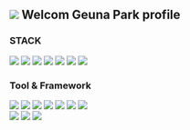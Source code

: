 ## <a href="https://hits.seeyoufarm.com"><img src="https://hits.seeyoufarm.com/api/count/incr/badge.svg?url=https%3A%2F%2Fgithub.com%2Fgeunapark&count_bg=%2300812F&title_bg=%2391D99D&icon=&icon_color=%23E7E7E7&title=방문자수&edge_flat=false"/></a> Welcom Geuna Park profile


### STACK
<img src="https://img.shields.io/badge/java-007396?style=flat-square&logo=java&logoColor=white"/> <img src="https://img.shields.io/badge/JavaScript-F7DF1E?style=flat-square&logo=javascript&logoColor=black"/> <img src="https://img.shields.io/badge/jQuery-0769AD?style=flat-square&logo=jQuery&logoColor=white"/> <img src="https://img.shields.io/badge/JSON-000000?style=flat-square&logo=json&logoColor=white"/> <img src="https://img.shields.io/badge/HTML5-E34F26?style=flat-square&logo=html5&logoColor=white"/> <img src="https://img.shields.io/badge/CSS3-1572B6?style=flat-square&logo=css3&logoColor=white"/> <img src="https://img.shields.io/badge/ORACLE-F80000?style=flat-square&logo=oracle&logoColor=white"/>

### Tool & Framework
<img src="https://img.shields.io/badge/Postman-FF6C37?style=flat-square&logo=Postman&logoColor=white"/> <img src="https://img.shields.io/badge/GitHub-181717?style=flat-square&logo=GitHub&logoColor=white"/> <img src="https://img.shields.io/badge/Apache Tomcat-F8DC75?style=flat-square&logo=apachetomcat&logoColor=black"/> <img src="https://img.shields.io/badge/Amazon AWS-232F3E?style=flat-square&logo=amazonaws&logoColor=white"/> <img src="https://img.shields.io/badge/Spring Boot-008000?style=flat-square&logo=Spring Boot&logoColor=white"/> 
<img src="https://img.shields.io/badge/FIGMA-FF00FF?style=flat-square&logo=FIGMA&logoColor=white"/>
<img src="https://img.shields.io/badge/MyBatis-FFA500?style=flat-square&logo=MyBatis&logoColor=white"/> 
<br>
<img src="https://img.shields.io/badge/IntelliJ -9400D3?style=flat-square&logo=IntelliJ &logoColor=white"/> 
<img src="https://img.shields.io/badge/Visual Studio Code -00BFFF?style=flat-square&logo=Visual Studio Code&logoColor=white"/> <img src="https://img.shields.io/badge/Eclipse -0000FF?style=flat-square&logo=Eclipse&logoColor=white"/> 

